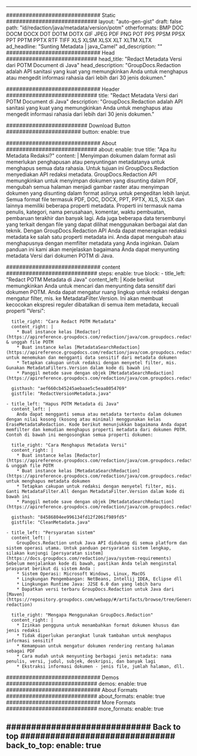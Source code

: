 
---
############################# Static ############################
layout: "auto-gen-gist" 
draft: false
path: "id/redaction/java/metadata/version/potm"
otherformats: BMP DOC DOCM DOCX DOT DOTM DOTX GIF JPEG PDF PNG POT PPS PPSM PPSX PPT PPTM PPTX RTF TIFF XLS XLSM XLSX XLT XLTM XLTX  
ad_headline: "Sunting Metadata | java_Camel"
ad_description: ""
############################# Head ############################
head_title: "Redact Metadata Versi dari POTM Document di Java"
head_description: "GroupDocs.Redaction adalah API sanitasi yang kuat yang memungkinkan Anda untuk menghapus atau mengedit informasi rahasia dari lebih dari 30 jenis dokumen."

############################# Header ############################
title: "Redact Metadata Versi dari POTM Document di Java"
description: "GroupDocs.Redaction adalah API sanitasi yang kuat yang memungkinkan Anda untuk menghapus atau mengedit informasi rahasia dari lebih dari 30 jenis dokumen."

######################### Download Button #######################
button:
    enable: true

############################# About ############################
about:
    enable: true
    title: "Apa itu Metadata Redaksi?"
    content: |
        Menyimpan dokumen dalam format asli memerlukan penghapusan atau penyuntingan metadatanya untuk menghapus semua data rahasia. Untuk tujuan ini GroupDocs.Redaction menyediakan API redaksi metadata. GroupDocs.Redaction API memungkinkan untuk menyimpan dokumen yang disunting dalam PDF, mengubah semua halaman menjadi gambar raster atau menyimpan dokumen yang disunting dalam format aslinya untuk pengeditan lebih lanjut. Semua format file termasuk PDF, DOC, DOCX, PPT, PPTX, XLS, XLSX dan lainnya memiliki beberapa properti metadata. Properti ini termasuk nama penulis, kategori, nama perusahaan, komentar, waktu pembuatan, pembaruan terakhir dan banyak lagi. Ada juga beberapa data tersembunyi yang terkait dengan file yang dapat dilihat menggunakan berbagai alat dan teknik. Dengan GroupDocs.Redaction API Anda dapat menerapkan redaksi metadata ke salah satu properti metadata ini. Anda dapat mengubah atau menghapusnya dengan memfilter metadata yang Anda inginkan. Dalam panduan ini kami akan menjelaskan bagaimana Anda dapat menyunting metadata Versi dari dokumen POTM di Java.

############################# content ############################
steps:
    enable: true
    block:
    - title_left: "Redact POTM Metadata di Java"
      content_left: |
        Kode berikut memungkinkan Anda untuk mencari dan menyunting data sensitif dari dokumen POTM. Anda dapat mengatur ruang lingkup untuk redaksi dengan mengatur filter, mis. ke MetadataFilter.Version. Ini akan membuat kecocokan ekspresi reguler dibatalkan di semua item metadata, kecuali properti "Versi": 

      title_right: "Cara Redact POTM Metadata"
      content_right: |
        * Buat instance kelas [Redactor](https://apireference.groupdocs.com/redaction/java/com.groupdocs.redaction/Redactor) & unggah file POTM
        * Buat instance kelas [MetadataSearchRedaction](https://apireference.groupdocs.com/redaction/java/com.groupdocs.redaction.redactions/MetadataSearchRedaction) untuk menemukan dan mengganti data sensitif dari metadata dokumen
        * Tetapkan cakupan untuk redaksi dengan menyetel filter, mis. Gunakan MetadataFilters.Version dalam kode di bawah ini
        * Panggil metode save dengan objek [MetadataSearchRedaction](https://apireference.groupdocs.com/redaction/java/com.groupdocs.redaction.redactions/MetadataSearchRedaction) 

      gisthash: "aef660cb45245aebaae5c5eaa8054769"
      gistfile: "RedactVersionMetadata.java"
      
    - title_left: "Hapus POTM Metadata di Java"
      content_left: |
        Anda dapat mengganti semua atau metadata tertentu dalam dokumen dengan nilai kosong (kosong atau minimal) menggunakan kelas EraseMetadataRedaction. Kode berikut menunjukkan bagaimana Anda dapat memfilter dan kemudian menghapus properti metadata dari dokumen POTM. Contoh di bawah ini mengosongkan semua properti dokumen: 
        
      title_right: "Cara Menghapus Metadata Versi"
      content_right: |
        * Buat instance kelas [Redactor](https://apireference.groupdocs.com/redaction/java/com.groupdocs.redaction/Redactor) & unggah file POTM
        * Buat instance kelas [MetadataSearchRedaction](https://apireference.groupdocs.com/redaction/java/com.groupdocs.redaction.redactions/MetadataSearchRedaction) untuk menghapus metadata dokumen
        * Tetapkan cakupan untuk redaksi dengan menyetel filter, mis. Ganti MetadataFilter.All dengan MetadataFilter.Version dalam kode di bawah ini
        * Panggil metode save dengan objek [MetadataSearchRedaction](https://apireference.groupdocs.com/redaction/java/com.groupdocs.redaction.redactions/MetadataSearchRedaction) 
        
      gisthash: "84586804ee996134fd12f2061f989fd5"
      gistfile: "CleanMetadata.java"

    - title_left: "Persyaratan sistem"
      content_left: |
        GroupDocs.Redaction untuk Java API didukung di semua platform dan sistem operasi utama. Untuk panduan persyaratan sistem lengkap, silakan kunjungi [persyaratan sistem](https://docs.groupdocs.com/redaction/java/system-requirements) Sebelum menjalankan kode di bawah, pastikan Anda telah menginstal prasyarat berikut di sistem Anda :
        * Sistem Operasi: Microsoft Windows, Linux, MacOS
        * Lingkungan Pengembangan: NetBeans, Intellij IDEA, Eclipse dll
        * Lingkungan Runtime Java: J2SE 6.0 dan yang lebih baru
        * Dapatkan versi terbaru GroupDocs.Redaction untuk Java dari [Maven](https://repository.groupdocs.com/webapp/#/artifacts/browse/tree/General/repo/com/groupdocs/groupdocs-redaction)
        
      title_right: "Mengapa Menggunakan GroupDocs.Redaction"
      content_right: |
        * Izinkan pengguna untuk menambahkan format dokumen khusus dan jenis redaksi
        * Tidak diperlukan perangkat lunak tambahan untuk menghapus informasi sensitif
        * Kemampuan untuk mengatur dokumen rendering rentang halaman sebagai PDF
        * Cara mudah untuk menyunting berbagai jenis metadata: nama penulis, versi, judul, subjek, deskripsi, dan banyak lagi
        * Ekstraksi informasi dokumen - jenis file, jumlah halaman, dll.
        

############################# Demos ############################
demos:
    enable: true
############################# About Formats ############################
about_formats:
    enable: true
############################# More Formats ############################
more_formats:
    enable: true

############################# Back to top ###############################
back_to_top:
    enable: true
---